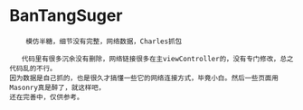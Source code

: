 # BanTangSuger
        模仿半糖，细节没有完整，网络数据，Charles抓包  

       代码里有很多沉余没有删除，网络链接很多在主viewController的，没有专门修改，总之代码乱的不行。
    因为数据是自己抓的，也是很久才搞懂一些它的网络连接方式，毕竟小白。然后一些页面用Masonry真是醉了，就这样吧，
    还在完善中，仅供参考。
